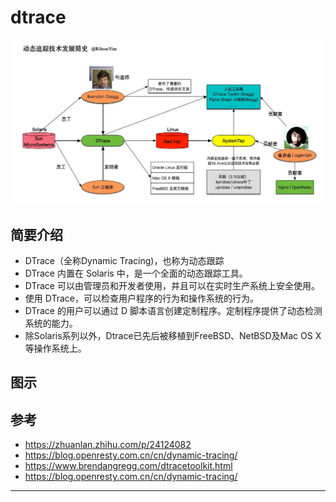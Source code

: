 # dtrace


![20220321_103507_22](image/20220321_103507_22.png)

## 简要介绍

* DTrace（全称Dynamic Tracing)，也称为动态跟踪
* DTrace 内置在 Solaris 中，是一个全面的动态跟踪工具。
* DTrace 可以由管理员和开发者使用，并且可以在实时生产系统上安全使用。
* 使用 DTrace，可以检查用户程序的行为和操作系统的行为。
* DTrace 的用户可以通过 D 脚本语言创建定制程序。定制程序提供了动态检测系统的能力。
* 除Solaris系列以外，Dtrace已先后被移植到FreeBSD、NetBSD及Mac OS X等操作系统上。



## 图示







## 参考

* <https://zhuanlan.zhihu.com/p/24124082>
* <https://blog.openresty.com.cn/cn/dynamic-tracing/>
* <https://www.brendangregg.com/dtracetoolkit.html>
* <https://blog.openresty.com.cn/cn/dynamic-tracing/>

---
